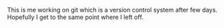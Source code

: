 This is me working on git which is a version control system after few days. Hopefully I get to the same point where I left off.
